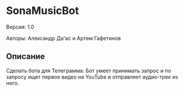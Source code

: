 # SonaMusicBot
Версия: 1.0

Авторы: Александр Да'ас и Артем Гафетинов

## Описание
Сделать бота для Телеграмма: Бот умеет принимать запрос и по запросу ищет
первое видео на YouTube и отправляет аудио-трек из него.
